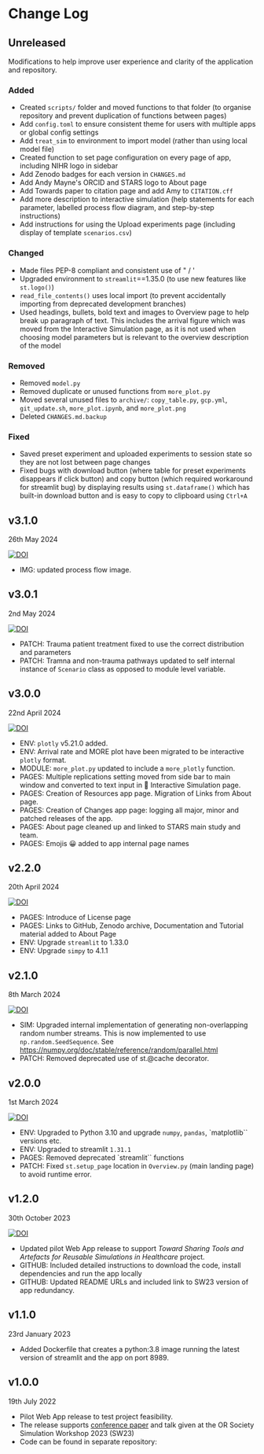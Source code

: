 # Change Log

## Unreleased

Modifications to help improve user experience and clarity of the application and repository.

### Added

* Created `scripts/` folder and moved functions to that folder (to organise repository and prevent duplication of functions between pages)
* Add `config.toml` to ensure consistent theme for users with multiple apps or global config settings
* Add `treat_sim` to environment to import model (rather than using local model file)
* Created function to set page configuration on every page of app, including NIHR logo in sidebar
* Add Zenodo badges for each version in `CHANGES.md`
* Add Andy Mayne's ORCID and STARS logo to About page
* Add Towards paper to citation page and add Amy to `CITATION.cff`
* Add more description to interactive simulation (help statements for each parameter, labelled process flow diagram, and step-by-step instructions)
* Add instructions for using the Upload experiments page (including display of template `scenarios.csv`)

### Changed

* Made files PEP-8 compliant and consistent use of " / '
* Upgraded environment to `streamlit`==1.35.0 (to use new features like `st.logo()`)
* `read_file_contents()` uses local import (to prevent accidentally importing from deprecated development branches)
* Used headings, bullets, bold text and images to Overview page to help break up paragraph of text. This includes the arrival figure which was moved from the Interactive Simulation page, as it is not used when choosing model parameters but is relevant to the overview description of the model

### Removed

* Removed `model.py`
* Removed duplicate or unused functions from `more_plot.py`
* Moved several unused files to `archive/`: `copy_table.py`, `gcp.yml`, `git_update.sh`, `more_plot.ipynb`, and `more_plot.png`
* Deleted `CHANGES.md.backup`

### Fixed

* Saved preset experiment and uploaded experiments to session state so they are not lost between page changes
* Fixed bugs with download button (where table for preset experiments disappears if click button) and copy button (which required workaround for streamlit bug) by displaying results using `st.dataframe()` which has built-in download button and is easy to copy to clipboard using `Ctrl+A`

## v3.1.0

26th May 2024

[![DOI](https://zenodo.org/badge/DOI/10.5281/zenodo.11316319.svg)](https://doi.org/10.5281/zenodo.11316319)

* IMG: updated process flow image.

## v3.0.1

2nd May 2024

[![DOI](https://zenodo.org/badge/DOI/10.5281/zenodo.11102678.svg)](https://doi.org/10.5281/zenodo.11102678)

* PATCH: Trauma patient treatment fixed to use the correct distribution and parameters
* PATCH: Tramna and non-trauma pathways updated to self internal instance of `Scenario` class as opposed to module level variable. 

## v3.0.0

22nd April 2024

[![DOI](https://zenodo.org/badge/DOI/10.5281/zenodo.11034479.svg)](https://doi.org/10.5281/zenodo.11034479)

* ENV: `plotly` v5.21.0 added.
* ENV: Arrival rate and MORE plot have been migrated to be interactive `plotly` format.  
* MODULE: `more_plot.py` updated to include a `more_plotly` function.
* PAGES: Multiple replications setting moved from side bar to main window and converted to text input in 🎱 Interactive Simulation page.
* PAGES: Creation of Resources app page. Migration of Links from About page.
* PAGES: Creation of Changes app page: logging all major, minor and patched releases of the app.
* PAGES: About page cleaned up and linked to STARS main study and team.
* PAGES: Emojis 😀 added to app internal page names

## v2.2.0

20th April 2024

[![DOI](https://zenodo.org/badge/DOI/10.5281/zenodo.11001959.svg)](https://doi.org/10.5281/zenodo.11001959)

* PAGES: Introduce of License page 
* PAGES: Links to GitHub, Zenodo archive, Documentation and Tutorial material added to About Page
* ENV: Upgrade `streamlit` to 1.33.0
* ENV: Upgrade `simpy` to 4.1.1

## v2.1.0

8th March 2024

[![DOI](https://zenodo.org/badge/DOI/10.5281/zenodo.10935920.svg)](https://doi.org/10.5281/zenodo.10935920)

* SIM: Upgraded internal implementation of generating non-overlapping random number streams.  This is now implemented to use `np.random.SeedSequence`. See https://numpy.org/doc/stable/reference/random/parallel.html 
* PATCH: Removed deprecated use of st.@cache decorator.

## v2.0.0

1st March 2024

[![DOI](https://zenodo.org/badge/DOI/10.5281/zenodo.10732700.svg)](https://doi.org/10.5281/zenodo.10732700)

* ENV: Upgraded to Python 3.10 and upgrade `numpy`, `pandas`, `matplotlib`` versions etc.
* ENV: Upgraded to streamlit `1.31.1`
* PAGES: Removed deprecated `streamlit`` functions
* PATCH: Fixed `st.setup_page` location in `Overview.py` (main landing page) to avoid runtime error.

## v1.2.0

30th October 2023

[![DOI](https://zenodo.org/badge/DOI/10.5281/zenodo.10055169.svg)](https://doi.org/10.5281/zenodo.10055169)

* Updated pilot Web App release to support *Toward Sharing Tools and Artefacts for Reusable Simulations in Healthcare* project.
* GITHUB: Included detailed instructions to download the code, install dependencies and run the app locally
* GITHUB: Updated README URLs and included link to SW23 version of app redundancy.

## v1.1.0

23rd January 2023

* Added Dockerfile that creates a python:3.8 image running the latest version of streamlit and the app on port 8989.

## v1.0.0

19th July 2022

* Pilot Web App release to test project feasibility.
* The release supports [conference paper](https://www.theorsociety.com/media/7313/doiorg1036819sw23030.pdf) and talk given at the OR Society Simulation Workshop 2023 (SW23) 
* Code can be found in separate repository: 
